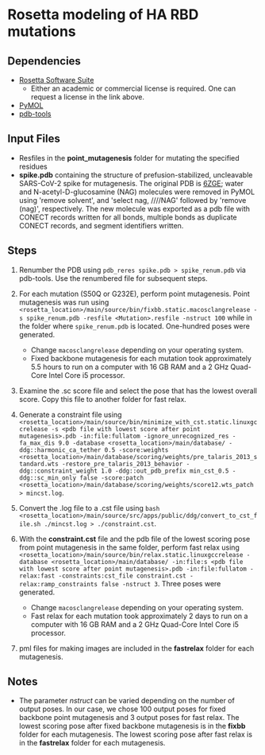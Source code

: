 # Rosetta modeling of HA RBD mutations

## Dependencies

* [Rosetta Software Suite](https://www.rosettacommons.org/software/license-and-download)
    * Either an academic or commercial license is required. One can request a license in the link above.
* [PyMOL](https://pymol.org/2/)
* [pdb-tools](http://www.bonvinlab.org/pdb-tools/)

## Input Files

* Resfiles in the **point_mutagenesis** folder for mutating the specified residues
* **spike.pdb** containing the structure of prefusion-stabilized, uncleavable SARS-CoV-2 spike for mutagenesis. The original PDB is [6ZGE](https://www.rcsb.org/structure/6ZGE); water and N-acetyl-D-glucosamine (NAG) molecules were removed in PyMOL using 'remove solvent', and 'select nag, ////NAG' followed by 'remove (nag)', respectively. The new molecule was exported as a pdb file with CONECT records written for all bonds, multiple bonds as duplicate CONECT records, and segment identifiers written.

## Steps

1. Renumber the PDB using `pdb_reres spike.pdb > spike_renum.pdb` via pdb-tools. Use the renumbered file for subsequent steps.

2. For each mutation (S50Q or G232E), perform point mutagenesis. Point mutagenesis was run using `<rosetta_location>/main/source/bin/fixbb.static.macosclangrelease -s spike_renum.pdb -resfile <Mutation>.resfile -nstruct 100` while in the folder where `spike_renum.pdb` is located. One-hundred poses were generated.
    * Change `macosclangrelease` depending on your operating system.
    * Fixed backbone mutagenesis for each mutation took approximately 5.5 hours to run on a computer with 16 GB RAM and a 2 GHz Quad-Core Intel Core i5 processor.

3. Examine the .sc score file and select the pose that has the lowest overall score. Copy this file to another folder for fast relax.

4. Generate a constraint file using `<rosetta_location>/main/source/bin/minimize_with_cst.static.linuxgccrelease -s <pdb file with lowest score after point mutagenesis>.pdb -in:file:fullatom -ignore_unrecognized_res -fa_max_dis 9.0 -database <rosetta_location>/main/database/ -ddg::harmonic_ca_tether 0.5 -score:weights <rosetta_location>/main/database/scoring/weights/pre_talaris_2013_standard.wts -restore_pre_talaris_2013_behavior -ddg::constraint_weight 1.0 -ddg::out_pdb_prefix min_cst_0.5 -ddg::sc_min_only false -score:patch <rosetta_location>/main/database/scoring/weights/score12.wts_patch > mincst.log`.

5. Convert the .log file to a .cst file using `bash <rosetta_location>/main/source/src/apps/public/ddg/convert_to_cst_file.sh ./mincst.log > ./constraint.cst`.

6. With the **constraint.cst** file and the pdb file of the lowest scoring pose from point mutagenesis in the same folder, perform fast relax using `<rosetta_location>/main/source/bin/relax.static.linuxgccrelease -database <rosetta_location>/main/database/ -in:file:s <pdb file with lowest score after point mutagenesis>.pdb -in:file:fullatom -relax:fast -constraints:cst_file constraint.cst -relax:ramp_constraints false -nstruct 3`. Three poses were generated.
    * Change `macosclangrelease` depending on your operating system.
    * Fast relax for each mutation took approximately 2 days to run on a computer with 16 GB RAM and a 2 GHz Quad-Core Intel Core i5 processor.

7. pml files for making images are included in the **fastrelax** folder for each mutagenesis.

## Notes

* The parameter _nstruct_ can be varied depending on the number of output poses. In our case, we chose 100 output poses for fixed backbone point mutagenesis and 3 output poses for fast relax. The lowest scoring pose after fixed backbone mutagenesis is in the **fixbb** folder for each mutagenesis. The lowest scoring pose after fast relax is in the **fastrelax** folder for each mutagenesis.
